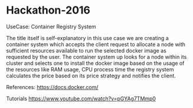 # Hackathon-2016

UseCase: Container Registry System

The title itself is self-explanatory in this use case we are creating a container system which accepts the client request to allocate a node with sufficient resources available to run the selected docker image as requested by the user. The container system up looks for a node within its cluster and selects one to install the docker image based on the usage of the resources like RAM usage, CPU process time the registry system calculates the price based on its price strategy and notifies the client.


References:
https://docs.docker.com/

Tutorials
https://www.youtube.com/watch?v=pGYAg7TMmp0
